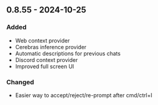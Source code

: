 ## 0.8.55 - 2024-10-25
### Added
* Web context provider
* Cerebras inference provider
* Automatic descriptions for previous chats
* Discord context provider
* Improved full screen UI
### Changed
* Easier way to accept/reject/re-prompt after cmd/ctrl+I
